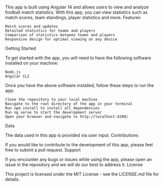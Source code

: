 This app is built using Angular 14 and allows users to view and analyze football match statistics. With this app, you can view statistics such as match scores, team standings, player statistics and more.
Features

    Match scores and updates
    Detailed statistics for teams and players
    Comparison of statistics between teams and players
    Responsive design for optimal viewing on any device

Getting Started

To get started with the app, you will need to have the following software installed on your machine:

    Node.js
    Angular CLI

Once you have the above software installed, follow these steps to run the app:

    Clone the repository to your local machine
    Navigate to the root directory of the app in your terminal
    Run npm install to install all dependencies
    Run ng serve to start the development server
    Open your browser and navigate to http://localhost:4200/

Data

The data used in this app is provided via user input.
Contributions

If you would like to contribute to the development of this app, please feel free to submit a pull request.
Support

If you encounter any bugs or issues while using the app, please open an issue in the repository and we will do our best to address it.
License

This project is licensed under the MIT License - see the LICENSE.md file for details.
